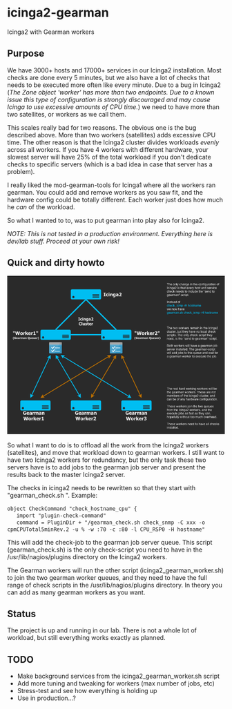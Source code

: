 # icinga2-gearman
Icinga2 with Gearman workers

## Purpose
We have 3000+ hosts and 17000+ services in our Icinga2 installation. Most checks are done every 5 minutes, but we also have a lot of checks that needs to be executed more often like every minute. Due to a bug in Icinga2 (_The Zone object 'worker' has more than two endpoints. Due to a known issue this type of configuration is strongly discouraged and may cause Icinga to use excessive amounts of CPU time._) we need to have more than two satellites, or workers as we call them.

This scales really bad for two reasons. The obvious one is the bug described above. More than two workers (satellites) adds excessive CPU time. The other reason is that the Icinga2 cluster divides workloads *evenly* across all workers. If you have 4 workers with different hardware, your slowest server will have 25% of the total workload if you don't dedicate checks to specific servers (which is a bad idea in case that server has a problem).

I really liked the mod-gearman-tools for Icinga1 where all the workers ran gearman. You could add and remove workers as you saw fit, and the hardware config could be totally different. Each worker just does how much he _can_ of the workload.

So what I wanted to to, was to put gearman into play also for Icinga2.

*NOTE: This is not tested in a production environment. Everything here is dev/lab stuff. Proceed at your own risk!*

## Quick and dirty howto

![Image](PoC_Diagram.png "diagram")

So what I want to do is to offload all the work from the Icinga2 workers (satellites), and move that workload down to gearman workers. I still want to have two Icinga2 workers for redundancy, but the only task these two servers have is to add jobs to the gearman job server and present the results back to the master Icinga2 server.

The checks in icinga2 needs to be rewritten so that they start with "gearman_check.sh <original full check>". Example:

```
object CheckCommand "check_hostname_cpu" {
   import "plugin-check-command"
   command = PluginDir + "/gearman_check.sh check_snmp -C xxx -o cpmCPUTotal5minRev.2 -u % -w :70 -c :80 -l CPU_RSP0 -H hostname"
```

This will add the check-job to the gearman job server queue. This script (gearman_check.sh) is the only check-script you need to have in the /usr/lib/nagios/plugins directory on the Icinga2 workers.

The Gearman workers will run the other script (icinga2_gearman_worker.sh) to join the two gearman worker queues, and they need to have the full range of check scripts in the /usr/lib/nagios/plugins directory. In theory you can add as many gearman workers as you want.

## Status
The project is up and running in our lab. There is not a whole lot of workload, but still everything works exactly as planned.

## TODO
* Make background services from the icinga2_gearman_worker.sh script
* Add more tuning and tweaking for workers (max number of jobs, etc)
* Stress-test and see how everything is holding up
* Use in production...?
